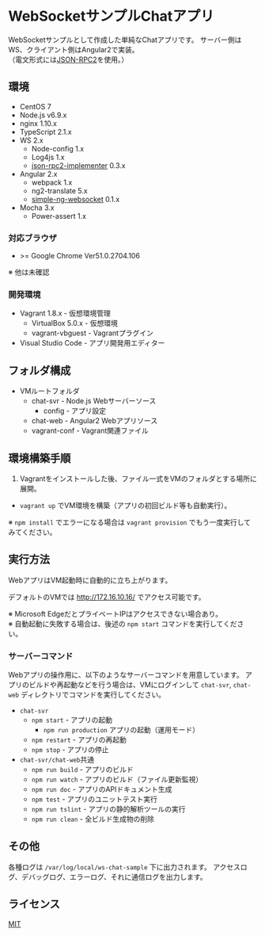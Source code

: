 # WebSocketサンプルChatアプリ

WebSocketサンプルとして作成した単純なChatアプリです。
サーバー側はWS、クライアント側はAngular2で実装。  
（電文形式には[JSON-RPC2](http://www.jsonrpc.org/specification)を使用。）

## 環境
* CentOS 7
* Node.js v6.9.x
* nginx 1.10.x
* TypeScript 2.1.x
* WS 2.x
    * Node-config 1.x
    * Log4js 1.x
    * [json-rpc2-implementer](https://github.com/ktanakaj/json-rpc2-implementer) 0.3.x
* Angular 2.x
    * webpack 1.x
    * ng2-translate 5.x
    * [simple-ng-websocket](https://github.com/ktanakaj/simple-ng-websocket) 0.1.x
* Mocha 3.x
    * Power-assert 1.x

### 対応ブラウザ
* &gt;= Google Chrome Ver51.0.2704.106

※ 他は未確認

### 開発環境
* Vagrant 1.8.x - 仮想環境管理
    * VirtualBox 5.0.x - 仮想環境
    * vagrant-vbguest - Vagrantプラグイン
* Visual Studio Code - アプリ開発用エディター

## フォルダ構成
* VMルートフォルダ
    * chat-svr - Node.js Webサーバーソース
        * config - アプリ設定
    * chat-web - Angular2 Webアプリソース
    * vagrant-conf - Vagrant関連ファイル

## 環境構築手順
1. Vagrantをインストールした後、ファイル一式をVMのフォルダとする場所に展開。
* `vagrant up` でVM環境を構築（アプリの初回ビルド等も自動実行）。

※ `npm install` でエラーになる場合は `vagrant provision` でもう一度実行してみてください。

## 実行方法
WebアプリはVM起動時に自動的に立ち上がります。

デフォルトのVMでは http://172.16.10.16/ でアクセス可能です。

※ Microsoft EdgeだとプライベートIPはアクセスできない場合あり。  
※ 自動起動に失敗する場合は、後述の `npm start` コマンドを実行してください。

### サーバーコマンド
Webアプリの操作用に、以下のようなサーバーコマンドを用意しています。
アプリのビルドや再起動などを行う場合は、VMにログインして `chat-svr`, `chat-web` ディレクトリでコマンドを実行してください。

* `chat-svr`
    * `npm start` - アプリの起動
        * `npm run production` アプリの起動（運用モード）
    * `npm restart` - アプリの再起動
    * `npm stop` - アプリの停止
* `chat-svr/chat-web`共通
    * `npm run build` - アプリのビルド
    * `npm run watch` - アプリのビルド（ファイル更新監視）
    * `npm run doc` - アプリのAPIドキュメント生成
    * `npm test` - アプリのユニットテスト実行
    * `npm run tslint` - アプリの静的解析ツールの実行
    * `npm run clean` - 全ビルド生成物の削除

## その他
各種ログは `/var/log/local/ws-chat-sample` 下に出力されます。
アクセスログ、デバッグログ、エラーログ、それに通信ログを出力します。

## ライセンス
[MIT](https://github.com/ktanakaj/ws-chat-sample/blob/master/LICENSE)
